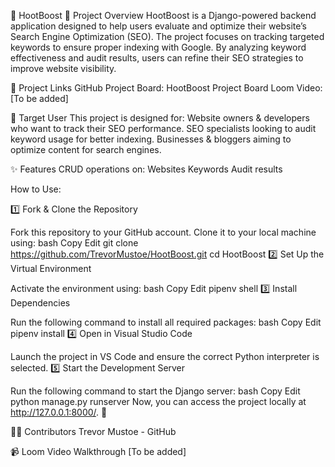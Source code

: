 🦉 HootBoost
🚀 Project Overview
HootBoost is a Django-powered backend application designed to help users evaluate and optimize their website’s Search Engine Optimization (SEO). The project focuses on tracking targeted keywords to ensure proper indexing with Google. By analyzing keyword effectiveness and audit results, users can refine their SEO strategies to improve website visibility.

🔗 Project Links
GitHub Project Board: HootBoost Project Board
Loom Video: [To be added]

👥 Target User
This project is designed for:
Website owners & developers who want to track their SEO performance.
SEO specialists looking to audit keyword usage for better indexing.
Businesses & bloggers aiming to optimize content for search engines.

✨ Features
CRUD operations on:
Websites
Keywords
Audit results

How to Use:

1️⃣ Fork & Clone the Repository

Fork this repository to your GitHub account.
Clone it to your local machine using:
bash
Copy
Edit
git clone https://github.com/TrevorMustoe/HootBoost.git
cd HootBoost
2️⃣ Set Up the Virtual Environment

Activate the environment using:
bash
Copy
Edit
pipenv shell
3️⃣ Install Dependencies

Run the following command to install all required packages:
bash
Copy
Edit
pipenv install
4️⃣ Open in Visual Studio Code

Launch the project in VS Code and ensure the correct Python interpreter is selected.
5️⃣ Start the Development Server

Run the following command to start the Django server:
bash
Copy
Edit
python manage.py runserver
Now, you can access the project locally at http://127.0.0.1:8000/. 🚀

👨‍💻 Contributors
Trevor Mustoe - GitHub

📹 Loom Video Walkthrough
[To be added]
